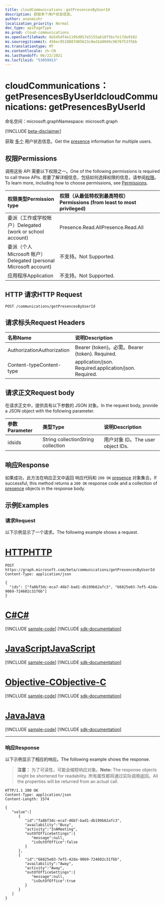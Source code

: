 ```yaml
---
title: cloudCommunications：getPresencesByUserId
description: 获取多个用户状态信息。
author: ananmishr
localization_priority: Normal
doc_type: apiPageType
ms.prod: cloud-communications
ms.openlocfilehash: 0a545df4e1195d057e5155ab18f5bcfe17de9102
ms.sourcegitcommit: 456ec9510807d05623c0ed1dd049c9676f53f56b
ms.translationtype: MT
ms.contentlocale: zh-CN
ms.lasthandoff: 06/22/2021
ms.locfileid: "53059913"
---
```

# <a name="cloudcommunications-getpresencesbyuserid"></a><span data-ttu-id="c5562-103">cloudCommunications：getPresencesByUserId</span><span class="sxs-lookup"><span data-stu-id="c5562-103">cloudCommunications: getPresencesByUserId</span></span>

<span data-ttu-id="c5562-104">命名空间：microsoft.graph</span><span class="sxs-lookup"><span data-stu-id="c5562-104">Namespace: microsoft.graph</span></span>

[!INCLUDE [beta-disclaimer](../../includes/beta-disclaimer.md)]

<span data-ttu-id="c5562-105">获取 [多个](../resources/presence.md) 用户状态信息。</span><span class="sxs-lookup"><span data-stu-id="c5562-105">Get the [presence](../resources/presence.md) information for multiple users.</span></span>

## <a name="permissions"></a><span data-ttu-id="c5562-106">权限</span><span class="sxs-lookup"><span data-stu-id="c5562-106">Permissions</span></span>
<span data-ttu-id="c5562-107">调用这些 API 需要以下权限之一。</span><span class="sxs-lookup"><span data-stu-id="c5562-107">One of the following permissions is required to call these APIs.</span></span> <span data-ttu-id="c5562-108">若要了解详细信息，包括如何选择权限的信息，请参阅[权限](/graph/permissions-reference)。</span><span class="sxs-lookup"><span data-stu-id="c5562-108">To learn more, including how to choose permissions, see [Permissions](/graph/permissions-reference).</span></span>

| <span data-ttu-id="c5562-109">权限类型</span><span class="sxs-lookup"><span data-stu-id="c5562-109">Permission type</span></span> | <span data-ttu-id="c5562-110">权限（从最低特权到最高特权）</span><span class="sxs-lookup"><span data-stu-id="c5562-110">Permissions (from least to most privileged)</span></span>                  |
| :-------------- | :----------------------------------------------------------- |
| <span data-ttu-id="c5562-111">委派（工作或学校帐户）</span><span class="sxs-lookup"><span data-stu-id="c5562-111">Delegated (work or school account)</span></span>     | <span data-ttu-id="c5562-112">Presence.Read.All</span><span class="sxs-lookup"><span data-stu-id="c5562-112">Presence.Read.All</span></span>                         |
| <span data-ttu-id="c5562-113">委派（个人 Microsoft 帐户）</span><span class="sxs-lookup"><span data-stu-id="c5562-113">Delegated (personal Microsoft account)</span></span> | <span data-ttu-id="c5562-114">不支持。</span><span class="sxs-lookup"><span data-stu-id="c5562-114">Not Supported.</span></span>                         |
| <span data-ttu-id="c5562-115">应用程序</span><span class="sxs-lookup"><span data-stu-id="c5562-115">Application</span></span>                            | <span data-ttu-id="c5562-116">不支持。</span><span class="sxs-lookup"><span data-stu-id="c5562-116">Not Supported.</span></span>                                  |

## <a name="http-request"></a><span data-ttu-id="c5562-117">HTTP 请求</span><span class="sxs-lookup"><span data-stu-id="c5562-117">HTTP Request</span></span>
<!-- { "blockType": "ignored" } -->
```http
POST /communications/getPresencesByUserId
```

## <a name="request-headers"></a><span data-ttu-id="c5562-118">请求标头</span><span class="sxs-lookup"><span data-stu-id="c5562-118">Request Headers</span></span>
| <span data-ttu-id="c5562-119">名称</span><span class="sxs-lookup"><span data-stu-id="c5562-119">Name</span></span>          | <span data-ttu-id="c5562-120">说明</span><span class="sxs-lookup"><span data-stu-id="c5562-120">Description</span></span>               |
|:--------------|:--------------------------|
| <span data-ttu-id="c5562-121">Authorization</span><span class="sxs-lookup"><span data-stu-id="c5562-121">Authorization</span></span> | <span data-ttu-id="c5562-p102">Bearer {token}。必需。</span><span class="sxs-lookup"><span data-stu-id="c5562-p102">Bearer {token}. Required.</span></span> |
|<span data-ttu-id="c5562-124">Content-type</span><span class="sxs-lookup"><span data-stu-id="c5562-124">Content-type</span></span> | <span data-ttu-id="c5562-p103">application/json. Required.</span><span class="sxs-lookup"><span data-stu-id="c5562-p103">application/json. Required.</span></span> |


## <a name="request-body"></a><span data-ttu-id="c5562-127">请求正文</span><span class="sxs-lookup"><span data-stu-id="c5562-127">Request body</span></span>

<span data-ttu-id="c5562-128">在请求正文中，提供具有以下参数的 JSON 对象。</span><span class="sxs-lookup"><span data-stu-id="c5562-128">In the request body, provide a JSON object with the following parameter.</span></span>

| <span data-ttu-id="c5562-129">参数</span><span class="sxs-lookup"><span data-stu-id="c5562-129">Parameter</span></span>      | <span data-ttu-id="c5562-130">类型</span><span class="sxs-lookup"><span data-stu-id="c5562-130">Type</span></span>    |<span data-ttu-id="c5562-131">说明</span><span class="sxs-lookup"><span data-stu-id="c5562-131">Description</span></span>|
|:---------------|:--------|:----------|
|<span data-ttu-id="c5562-132">ids</span><span class="sxs-lookup"><span data-stu-id="c5562-132">ids</span></span>|<span data-ttu-id="c5562-133">String collection</span><span class="sxs-lookup"><span data-stu-id="c5562-133">String collection</span></span>|<span data-ttu-id="c5562-134">用户对象 ID。</span><span class="sxs-lookup"><span data-stu-id="c5562-134">The user object IDs.</span></span>|

## <a name="response"></a><span data-ttu-id="c5562-135">响应</span><span class="sxs-lookup"><span data-stu-id="c5562-135">Response</span></span>

<span data-ttu-id="c5562-136">如果成功，此方法在响应正文中返回 响应代码和 `200 OK` [presence](../resources/presence.md) 对象集合。</span><span class="sxs-lookup"><span data-stu-id="c5562-136">If successful, this method returns a `200 OK` response code and a collection of [presence](../resources/presence.md) objects in the response body.</span></span>


## <a name="examples"></a><span data-ttu-id="c5562-137">示例</span><span class="sxs-lookup"><span data-stu-id="c5562-137">Examples</span></span>

### <a name="request"></a><span data-ttu-id="c5562-138">请求</span><span class="sxs-lookup"><span data-stu-id="c5562-138">Request</span></span>
<span data-ttu-id="c5562-139">以下示例显示了一个请求。</span><span class="sxs-lookup"><span data-stu-id="c5562-139">The following example shows a request.</span></span>


# <a name="http"></a>[<span data-ttu-id="c5562-140">HTTP</span><span class="sxs-lookup"><span data-stu-id="c5562-140">HTTP</span></span>](#tab/http)
<!-- {
  "blockType": "request",
  "name": "get-presence-multiple-users"
}-->

```http
POST https://graph.microsoft.com/beta/communications/getPresencesByUserId
Content-Type: application/json

{
  "ids": ["fa8bf3dc-eca7-46b7-bad1-db199b62afc3", "66825e03-7ef5-42da-9069-724602c31f6b"]
}
```
# <a name="c"></a>[<span data-ttu-id="c5562-141">C#</span><span class="sxs-lookup"><span data-stu-id="c5562-141">C#</span></span>](#tab/csharp)
[!INCLUDE [sample-code](../includes/snippets/csharp/get-presence-multiple-users-csharp-snippets.md)]
[!INCLUDE [sdk-documentation](../includes/snippets/snippets-sdk-documentation-link.md)]

# <a name="javascript"></a>[<span data-ttu-id="c5562-142">JavaScript</span><span class="sxs-lookup"><span data-stu-id="c5562-142">JavaScript</span></span>](#tab/javascript)
[!INCLUDE [sample-code](../includes/snippets/javascript/get-presence-multiple-users-javascript-snippets.md)]
[!INCLUDE [sdk-documentation](../includes/snippets/snippets-sdk-documentation-link.md)]

# <a name="objective-c"></a>[<span data-ttu-id="c5562-143">Objective-C</span><span class="sxs-lookup"><span data-stu-id="c5562-143">Objective-C</span></span>](#tab/objc)
[!INCLUDE [sample-code](../includes/snippets/objc/get-presence-multiple-users-objc-snippets.md)]
[!INCLUDE [sdk-documentation](../includes/snippets/snippets-sdk-documentation-link.md)]

# <a name="java"></a>[<span data-ttu-id="c5562-144">Java</span><span class="sxs-lookup"><span data-stu-id="c5562-144">Java</span></span>](#tab/java)
[!INCLUDE [sample-code](../includes/snippets/java/get-presence-multiple-users-java-snippets.md)]
[!INCLUDE [sdk-documentation](../includes/snippets/snippets-sdk-documentation-link.md)]

---

### <a name="response"></a><span data-ttu-id="c5562-145">响应</span><span class="sxs-lookup"><span data-stu-id="c5562-145">Response</span></span>
<span data-ttu-id="c5562-146">以下示例显示了相应的响应。</span><span class="sxs-lookup"><span data-stu-id="c5562-146">The following example shows the response.</span></span>

> <span data-ttu-id="c5562-147">**注意：** 为了可读性，可能会缩短响应对象。</span><span class="sxs-lookup"><span data-stu-id="c5562-147">**Note:** The response objects might be shortened for readability.</span></span> <span data-ttu-id="c5562-148">所有属性都将通过实际调用返回。</span><span class="sxs-lookup"><span data-stu-id="c5562-148">All the properties will be returned from an actual call.</span></span>

<!-- {
  "blockType": "response",
  "name": "get-presence-multiple-users",
  "truncated": "true",
  "@odata.type": "microsoft.graph.presence"
}-->

```http
HTTP/1.1 200 OK
Content-Type: application/json
Content-Length: 1574

{
   "value":[
      {
         "id":"fa8bf3dc-eca7-46b7-bad1-db199b62afc3",
         "availability":"Busy",
         "activity":"InAMeeting",
         "outOfOfficeSettings":{
            "message":null,
            "isOutOfOffice":false
         }
      },
      {
         "id":"66825e03-7ef5-42da-9069-724602c31f6b",
         "availability":"Away",
         "activity":"Away",
         "outOfOfficeSettings":{
            "message":null,
            "isOutOfOffice":true
         }
      }
   ]
}
```

<!-- uuid: 8fcb5dbc-d5aa-4681-8e31-b001d5168d79
2015-10-25 14:57:30 UTC -->
<!--
{
  "type": "#page.annotation",
  "description": "List Presence Information",
  "keywords": "",
  "section": "documentation",
  "tocPath": "",
  "suppressions": [
  ]
}
-->


